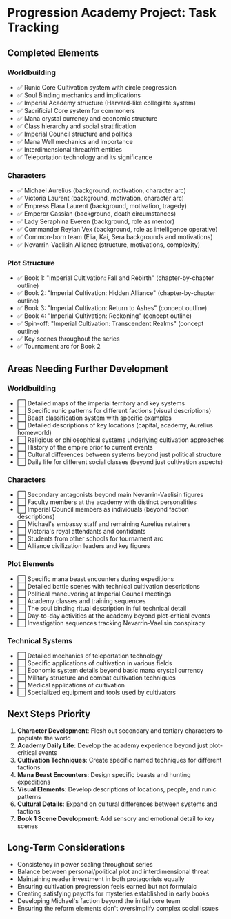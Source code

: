 # Progression Academy Project: Task Tracking

## Completed Elements

### Worldbuilding
- ✅ Runic Core Cultivation system with circle progression
- ✅ Soul Binding mechanics and implications
- ✅ Imperial Academy structure (Harvard-like collegiate system)
- ✅ Sacrificial Core system for commoners
- ✅ Mana crystal currency and economic structure
- ✅ Class hierarchy and social stratification
- ✅ Imperial Council structure and politics
- ✅ Mana Well mechanics and importance
- ✅ Interdimensional threat/rift entities
- ✅ Teleportation technology and its significance

### Characters
- ✅ Michael Aurelius (background, motivation, character arc)
- ✅ Victoria Laurent (background, motivation, character arc)
- ✅ Empress Elara Laurent (background, motivation, tragedy)
- ✅ Emperor Cassian (background, death circumstances)
- ✅ Lady Seraphina Everen (background, role as mentor)
- ✅ Commander Reylan Vex (background, role as intelligence operative)
- ✅ Common-born team (Elia, Kai, Sera backgrounds and motivations)
- ✅ Nevarrin-Vaelisin Alliance (structure, motivations, complexity)

### Plot Structure
- ✅ Book 1: "Imperial Cultivation: Fall and Rebirth" (chapter-by-chapter outline)
- ✅ Book 2: "Imperial Cultivation: Hidden Alliance" (chapter-by-chapter outline)
- ✅ Book 3: "Imperial Cultivation: Return to Ashes" (concept outline)
- ✅ Book 4: "Imperial Cultivation: Reckoning" (concept outline)
- ✅ Spin-off: "Imperial Cultivation: Transcendent Realms" (concept outline)
- ✅ Key scenes throughout the series
- ✅ Tournament arc for Book 2

## Areas Needing Further Development

### Worldbuilding
- ⬜ Detailed maps of the imperial territory and key systems
- ⬜ Specific runic patterns for different factions (visual descriptions)
- ⬜ Beast classification system with specific examples
- ⬜ Detailed descriptions of key locations (capital, academy, Aurelius homeworld)
- ⬜ Religious or philosophical systems underlying cultivation approaches
- ⬜ History of the empire prior to current events
- ⬜ Cultural differences between systems beyond just political structure
- ⬜ Daily life for different social classes (beyond just cultivation aspects)

### Characters
- ⬜ Secondary antagonists beyond main Nevarrin-Vaelisin figures
- ⬜ Faculty members at the academy with distinct personalities
- ⬜ Imperial Council members as individuals (beyond faction descriptions)
- ⬜ Michael's embassy staff and remaining Aurelius retainers
- ⬜ Victoria's royal attendants and confidants
- ⬜ Students from other schools for tournament arc
- ⬜ Alliance civilization leaders and key figures

### Plot Elements
- ⬜ Specific mana beast encounters during expeditions
- ⬜ Detailed battle scenes with technical cultivation descriptions
- ⬜ Political maneuvering at Imperial Council meetings
- ⬜ Academy classes and training sequences
- ⬜ The soul binding ritual description in full technical detail
- ⬜ Day-to-day activities at the academy beyond plot-critical events
- ⬜ Investigation sequences tracking Nevarrin-Vaelisin conspiracy

### Technical Systems
- ⬜ Detailed mechanics of teleportation technology
- ⬜ Specific applications of cultivation in various fields
- ⬜ Economic system details beyond basic mana crystal currency
- ⬜ Military structure and combat cultivation techniques
- ⬜ Medical applications of cultivation
- ⬜ Specialized equipment and tools used by cultivators

## Next Steps Priority

1. **Character Development**: Flesh out secondary and tertiary characters to populate the world
2. **Academy Daily Life**: Develop the academy experience beyond just plot-critical events
3. **Cultivation Techniques**: Create specific named techniques for different factions
4. **Mana Beast Encounters**: Design specific beasts and hunting expeditions
5. **Visual Elements**: Develop descriptions of locations, people, and runic patterns
6. **Cultural Details**: Expand on cultural differences between systems and factions
7. **Book 1 Scene Development**: Add sensory and emotional detail to key scenes

## Long-Term Considerations

- Consistency in power scaling throughout series
- Balance between personal/political plot and interdimensional threat
- Maintaining reader investment in both protagonists equally
- Ensuring cultivation progression feels earned but not formulaic
- Creating satisfying payoffs for mysteries established in early books
- Developing Michael's faction beyond the initial core team
- Ensuring the reform elements don't oversimplify complex social issues
